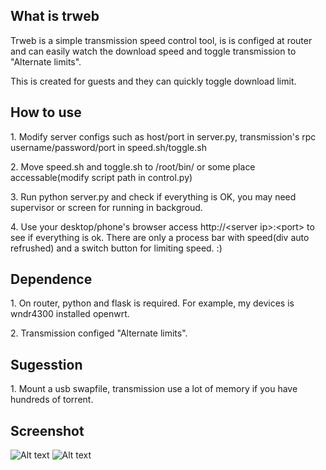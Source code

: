 ## What is trweb

Trweb is a simple transmission speed control tool, is is configed at router and can easily watch the download speed and toggle transmission to "Alternate limits".

This is created for guests and they can quickly toggle download limit.


## How to use

1\. Modify server configs such as host/port in server.py, transmission's rpc username/password/port in speed.sh/toggle.sh

2\. Move speed.sh and toggle.sh to /root/bin/ or some place accessable(modify script path in control.py)

3\. Run python server.py and check if everything is OK, you may need supervisor  or screen for running in backgroud.

4\. Use your desktop/phone's browser access http://\<server ip\>:\<port\> to see if everything is ok. There are only a process bar with speed(div auto refrushed) and a switch button for limiting speed. :)

## Dependence

1\. On router, python and flask is required. For example, my devices is wndr4300 installed openwrt.

2\. Transmission configed "Alternate limits".

## Sugesstion

1\. Mount a usb swapfile, transmission use a lot of memory if you have hundreds of torrent.

## Screenshot

![Alt text](/../screenshots/sc1.jpg?raw=true "Limited download")
![Alt text](/../screenshots/sc2.jpg?raw=true "Unlimited download")

